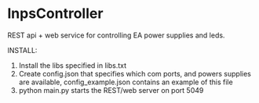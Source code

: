 # lnpsController

REST api + web service for controlling EA power supplies and leds.

INSTALL:
1. Install the libs specified in libs.txt
2. Create config.json that specifies which com ports, and powers supplies are available, config_example.json contains an example of this file
3. python main.py starts the REST/web server on port 5049